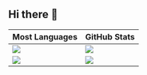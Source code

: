 ## Hi there 👋

|Most Languages|GitHub Stats|
|--------------|------------|
|![](https://github-readme-stats-alpha-eosin-43.vercel.app/api/top-langs/?username=HelloWorld-Welcome&count_private=true&layout=compact&langs_count=8&theme=dark)|![](https://github-readme-stats-alpha-eosin-43.vercel.app/api?username=HelloWorld-Welcome&count_private=true&show_icons=true&rank_icon=github&theme=dark&include_all_commits=true)|
|![](https://github-readme-stats.vercel.app/api/top-langs/?username=HelloWorld-Welcome&layout=compact&langs_count=8&theme=dark)|![](https://github-readme-stats.vercel.app/api?username=HelloWorld-Welcome&count_private=true&show_icons=true&rank_icon=github&theme=dark&include_all_commits=true)|


<!--
**HelloWorld-Welcome/HelloWorld-Welcome** is a ✨ _special_ ✨ repository because its `README.md` (this file) appears on your GitHub profile.

Here are some ideas to get you started:

- 🔭 I’m currently working on ...
- 🌱 I’m currently learning ...
- 👯 I’m looking to collaborate on ...
- 🤔 I’m looking for help with ...
- 💬 Ask me about ...
- 📫 How to reach me: ...
- 😄 Pronouns: ...
- ⚡ Fun fact: ...
-->
